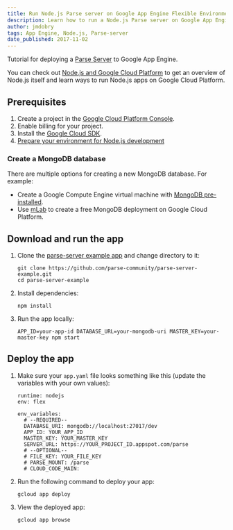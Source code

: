 ```yaml
---
title: Run Node.js Parse server on Google App Engine Flexible Environment
description: Learn how to run a Node.js Parse server on Google App Engine flexible environment.
author: jmdobry
tags: App Engine, Node.js, Parse-server
date_published: 2017-11-02
---
```

Tutorial for deploying a [Parse Server](https://github.com/ParsePlatform/parse-server/wiki/Parse-Server-Guide)
to Google App Engine.

You can check out [Node.js and Google Cloud Platform][nodejs-gcp] to get an
overview of Node.js itself and learn ways to run Node.js apps on Google Cloud
Platform.

## Prerequisites

1. Create a project in the [Google Cloud Platform Console](https://console.cloud.google.com/).
1. Enable billing for your project.
1. Install the [Google Cloud SDK](/sdk/).
1. [Prepare your environment for Node.js development][nodejs]

### Create a MongoDB database

There are multiple options for creating a new MongoDB database. For example:

- Create a Google Compute Engine virtual machine with [MongoDB pre-installed](/launcher/?q=mongodb).
- Use [mLab](https://mlab.com/google/) to create a free MongoDB deployment on Google Cloud Platform.

## Download and run the app

1.  Clone the [parse-server example app](https://github.com/parse-community/parse-server-example) and change directory to it:

        git clone https://github.com/parse-community/parse-server-example.git
        cd parse-server-example

1.  Install dependencies:

        npm install

1.  Run the app locally:

        APP_ID=your-app-id DATABASE_URL=your-mongodb-uri MASTER_KEY=your-master-key npm start

## Deploy the app

1.  Make sure your `app.yaml` file looks something like this (update the
    variables with your own values):

        runtime: nodejs
        env: flex

        env_variables:
          # --REQUIRED--
          DATABASE_URI: mongodb://localhost:27017/dev
          APP_ID: YOUR_APP_ID
          MASTER_KEY: YOUR_MASTER_KEY
          SERVER_URL: https://YOUR_PROJECT_ID.appspot.com/parse
          # --OPTIONAL--
          # FILE_KEY: YOUR_FILE_KEY
          # PARSE_MOUNT: /parse
          # CLOUD_CODE_MAIN:

1.  Run the following command to deploy your app:

        gcloud app deploy

1.  View the deployed app:

        gcloud app browse

[nodejs-gcp]: running-nodejs-on-google-cloud
[nodejs]: /nodejs/docs/setup
